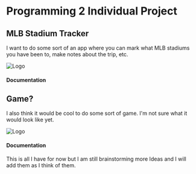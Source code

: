# Programming 2 Individual Project

## MLB Stadium Tracker
I want to do some sort of an app where you can mark what MLB stadiums you have been to, make notes about the trip, etc.

![Logo]()

#### Documentation

## Game?
I also think it would be cool to do some sort of game. I'm not sure what it would look like yet.

![Logo]()

#### Documentation


This is all I have for now but I am still brainstorming more Ideas and I will add them as I think of them.
